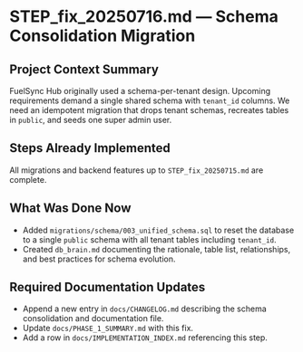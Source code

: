 # STEP_fix_20250716.md — Schema Consolidation Migration

## Project Context Summary
FuelSync Hub originally used a schema-per-tenant design. Upcoming requirements demand a single shared schema with `tenant_id` columns. We need an idempotent migration that drops tenant schemas, recreates tables in `public`, and seeds one super admin user.

## Steps Already Implemented
All migrations and backend features up to `STEP_fix_20250715.md` are complete.

## What Was Done Now
- Added `migrations/schema/003_unified_schema.sql` to reset the database to a single `public` schema with all tenant tables including `tenant_id`.
- Created `db_brain.md` documenting the rationale, table list, relationships, and best practices for schema evolution.

## Required Documentation Updates
- Append a new entry in `docs/CHANGELOG.md` describing the schema consolidation and documentation file.
- Update `docs/PHASE_1_SUMMARY.md` with this fix.
- Add a row in `docs/IMPLEMENTATION_INDEX.md` referencing this step.
